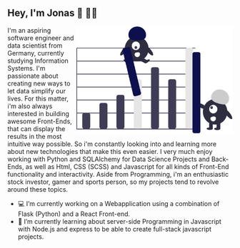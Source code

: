 ## Hey, I'm Jonas 🤝 👨‍💻

<img align="right" margin-top:1em src="https://github.com/jonasjuenemann/jonasjuenemann/blob/main/ML.png?raw=true" alt="" width=350px height=240px/>

I'm an aspiring software engineer and data scientist from Germany, currently studying Information Systems. 
I'm passionate about creating new ways to let data simplify our lives. For this matter, i'm also always interested in building awesome
Front-Ends, that can display the results in the most intuitive way possible.
So i'm constantly looking into and learning more about new technologies that make this even easier.
I very much enjoy working with Python and SQLAlchemy for Data Science Projects and Back-Ends, as well as Html, CSS (SCSS) and Javascript for all kinds of Front-End functionality and interactivity. 
Aside from Programming, i'm an enthusiastic stock investor, gamer and sports person, so my projects tend to revolve around these topics.

- 💻 I’m currently working on a Webapplication using a combination of Flask (Python) and a React Front-end.
- 🌱 I’m currently learning about server-side Programming in Javascript with Node.js and express to be able to create full-stack javascript projects.


<!--
**jonasjuenemann/jonasjuenemann** is a ✨ _special_ ✨ repository because its `README.md` (this file) appears on your GitHub profile.

Here are some ideas to get you started:

- 🔭 I’m currently working on ...
- 🌱 I’m currently learning ...
- 👯 I’m looking to collaborate on ...
- 🤔 I’m looking for help with ...
- 💬 Ask me about ...
- 📫 How to reach me: ...
- 😄 Pronouns: ...
- ⚡ Fun fact: ...
-->
